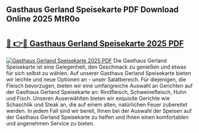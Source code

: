 ## Gasthaus Gerland Speisekarte PDF Download Online 2025 MtR0o

# <h2><a href="http://gc5oubb.nevu.top/?p=Gasthaus+Gerland+Speisekarte">🔗 👉🔴 Gasthaus Gerland Speisekarte 2025 PDF</a></h2>

[![Gasthaus Gerland Speisekarte 2025 PDF](https://i.imgur.com/dBaPXMq.png)](http://gc5oubb.nevu.top/?p=Gasthaus+Gerland+Speisekarte)
Die Gasthaus Gerland Speisekarte ist eine Gelegenheit, den Geschmack zu genießen und etwas für sich selbst zu wählen. Auf unserer Gasthaus Gerland Speisekarte bieten wir leichte und neue Optionen an - unser Salatbereich. Für diejenigen, die Fleisch bevorzugen, bieten wir eine umfangreiche Auswahl an Gerichten auf der Gasthaus Gerland Speisekarte an: Rindfleisch, Schweinefleisch, Huhn und Fisch. Unseren Auserwählten bieten wir exquisite Gerichte wie Schaschlik und Steak an, die auf einem alten, natürlichen Feuer zubereitet werden. In jedem Fall sind wir bereit, Ihnen bei der Auswahl der Speisen auf der Gasthaus Gerland Speisekarte zu helfen und Ihnen einen komfortablen und angenehmen Service zu bieten.
